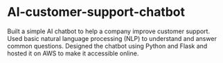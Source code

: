 # AI-customer-support-chatbot
Built a simple AI chatbot to help a company improve customer support. Used basic natural language processing (NLP) to understand and answer common questions. Designed the chatbot using Python and Flask and hosted it on AWS to make it accessible online. 
